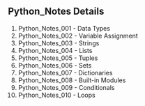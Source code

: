 ## Python_Notes Details
1. Python_Notes_001 - Data Types
2. Python_Notes_002 - Variable Assignment
3. Python_Notes_003 - Strings
4. Python_Notes_004 - Lists
5. Python_Notes_005 - Tuples
6. Python_Notes_006 - Sets
7. Python_Notes_007 - Dictionaries
8. Python_Notes_008 - Built-in Modules
9. Python_Notes_009 - Conditionals
10. Python_Notes_010 - Loops

